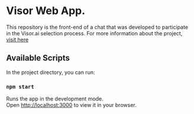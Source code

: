 # Visor Web App.

This repository is the front-end of a chat that was developed to participate in the Visor.ai selection process. For more information about the project, [visit here](https://github.com/JeffersonGibin/visor-challenge)

## Available Scripts

In the project directory, you can run:

### `npm start`

Runs the app in the development mode.\
Open [http://localhost:3000](http://localhost:3000) to view it in your browser.
